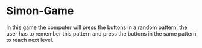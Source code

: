 # Simon-Game
In this game the computer will press the buttons in a random pattern, the user has to remember this pattern and press the buttons in the same pattern to reach next level.
